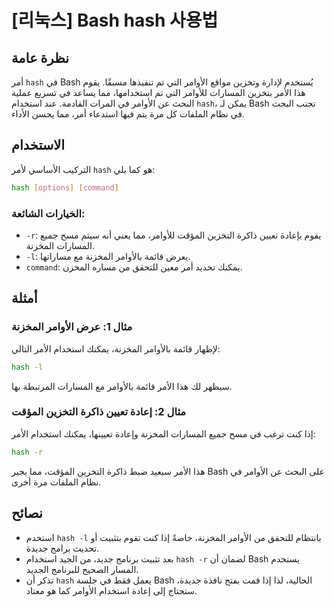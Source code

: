 # [리눅스] Bash hash 사용법

## نظرة عامة
أمر `hash` في Bash يُستخدم لإدارة وتخزين مواقع الأوامر التي تم تنفيذها مسبقًا. يقوم هذا الأمر بتخزين المسارات للأوامر التي تم استخدامها، مما يساعد في تسريع عملية البحث عن الأوامر في المرات القادمة. عند استخدام `hash`، يمكن لـ Bash تجنب البحث في نظام الملفات كل مرة يتم فيها استدعاء أمر، مما يحسن الأداء.

## الاستخدام
التركيب الأساسي لأمر `hash` هو كما يلي:

```bash
hash [options] [command]
```

### الخيارات الشائعة:
- `-r`: يقوم بإعادة تعيين ذاكرة التخزين المؤقت للأوامر، مما يعني أنه سيتم مسح جميع المسارات المخزنة.
- `-l`: يعرض قائمة بالأوامر المخزنة مع مساراتها.
- `command`: يمكنك تحديد أمر معين للتحقق من مساره المخزن.

## أمثلة
### مثال 1: عرض الأوامر المخزنة
لإظهار قائمة بالأوامر المخزنة، يمكنك استخدام الأمر التالي:

```bash
hash -l
```

سيظهر لك هذا الأمر قائمة بالأوامر مع المسارات المرتبطة بها.

### مثال 2: إعادة تعيين ذاكرة التخزين المؤقت
إذا كنت ترغب في مسح جميع المسارات المخزنة وإعادة تعيينها، يمكنك استخدام الأمر:

```bash
hash -r
```

هذا الأمر سيعيد ضبط ذاكرة التخزين المؤقت، مما يجبر Bash على البحث عن الأوامر في نظام الملفات مرة أخرى.

## نصائح
- استخدم `hash -l` بانتظام للتحقق من الأوامر المخزنة، خاصةً إذا كنت تقوم بتثبيت أو تحديث برامج جديدة.
- بعد تثبيت برنامج جديد، من الجيد استخدام `hash -r` لضمان أن Bash يستخدم المسار الصحيح للبرنامج الجديد.
- تذكر أن `hash` يعمل فقط في جلسة Bash الحالية، لذا إذا قمت بفتح نافذة جديدة، ستحتاج إلى إعادة استخدام الأوامر كما هو معتاد.